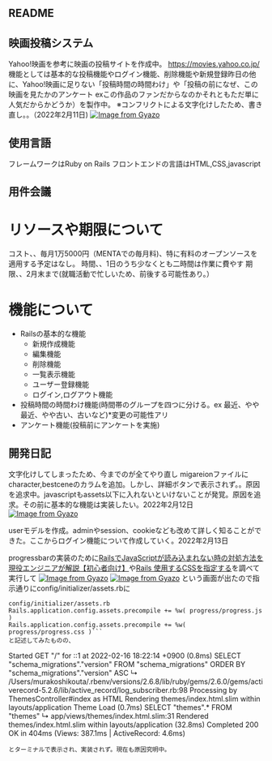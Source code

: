 ## README

## 映画投稿システム
Yahoo!映画を参考に映画の投稿サイトを作成中。 https://movies.yahoo.co.jp/  
機能としては基本的な投稿機能やログイン機能、削除機能や新規登録昨日の他に、Yahoo!映画に足りない「投稿時間の時間わけ」や「投稿の前になぜ、この映画を見たかのアンケート  exこの作品のファンだからなのかそれともただ単に人気だからかどうか）を製作中。
※コンフリクトによる文字化けしたため、書き直し。。（2022年2月11日)
[![Image from Gyazo](https://i.gyazo.com/d3ddaa6a47b5dfe3d8d1a9abbdbcef42.png)](https://gyazo.com/d3ddaa6a47b5dfe3d8d1a9abbdbcef42)　　　

## 使用言語
フレームワークはRuby on Rails フロントエンドの言語はHTML,CSS,javascript

## 用件会議
# リソースや期限について
コスト、、毎月1万5000円（MENTAでの毎月料)、特に有料のオープンソースを適用する予定はなし。
時間、、1日のうち少なくとも二時間は作業に費やす
期限、、2月末まで(就職活動で忙しいため、前後する可能性あり。）

# 機能について
- Railsの基本的な機能
    - 新規作成機能
    - 編集機能
    - 削除機能
    - 一覧表示機能
    - ユーザー登録機能
    - ログイン,ログアウト機能
- 投稿時間の時間わけ機能(時間帯のグループを四つに分ける。ex 最近、やや最近、やや古い、古いなど)*変更の可能性アリ
- アンケート機能(投稿前にアンケートを実施)


## 開発日記
文字化けしてしまったため、今までのが全てやり直し
migareionファイルにcharacter,bestceneのカラムを追加。しかし、詳細ボタンで表示されず。。原因を追求中。javascriptもassets以下に入れないといけないことが発覚。原因を追求。その前に基本的な機能は実装したい。2022年2月12日
[![Image from Gyazo](https://i.gyazo.com/82e478b84c15e7a86bd7e7bf1840b00f.png)](https://gyazo.com/82e478b84c15e7a86bd7e7bf1840b00f)

userモデルを作成。adminやsession、cookieなども改めて詳しく知ることができた。ここからログイン機能について作成していく。2022年2月13日

progressbarの実装のために[RailsでJavaScriptが読み込まれない時の対処方法を現役エンジニアが解説【初心者向け】](https://techacademy.jp/magazine/41310#3)や[Rails 使用するCSSを指定する](https://keruuweb.com/rails-%E4%BD%BF%E7%94%A8%E3%81%99%E3%82%8Bcss%E3%82%92%E6%8C%87%E5%AE%9A%E3%81%99%E3%82%8B/)を調べて実行して
[![Image from Gyazo](https://i.gyazo.com/a8ded7e24908fd17c65c076b8c0eedde.png)](https://gyazo.com/a8ded7e24908fd17c65c076b8c0eedde)
[![Image from Gyazo](https://i.gyazo.com/55f54d3a0be646fe540f264797e6f665.png)](https://gyazo.com/55f54d3a0be646fe540f264797e6f665)
という画面が出たので指示通りにconfig/initializer/assets.rbに
```
config/initializer/assets.rb
Rails.application.config.assets.precompile += %w( progress/progress.js )
Rails.application.config.assets.precompile += %w( progress/progress.css )```
と記述してみたものの、
```
Started GET "/" for ::1 at 2022-02-16 18:22:14 +0900
   (0.8ms)  SELECT "schema_migrations"."version" FROM "schema_migrations" ORDER BY "schema_migrations"."version" ASC
  ↳ /Users/murakoshikouta/.rbenv/versions/2.6.8/lib/ruby/gems/2.6.0/gems/activerecord-5.2.6/lib/active_record/log_subscriber.rb:98
Processing by ThemesController#index as HTML
  Rendering themes/index.html.slim within layouts/application
  Theme Load (0.7ms)  SELECT "themes".* FROM "themes"
  ↳ app/views/themes/index.html.slim:31
  Rendered themes/index.html.slim within layouts/application (32.8ms)
Completed 200 OK in 404ms (Views: 387.1ms | ActiveRecord: 4.6ms)
```
とターミナルで表示され、実装されず。現在も原因究明中。


